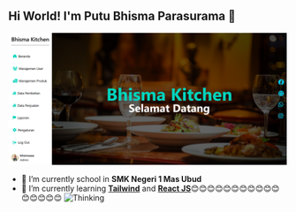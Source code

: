 ## Hi World! I'm Putu Bhisma Parasurama 👋
![Putu Bhisma Parasurama](img/screencapture-localhost-bhisma-kitchen-view-admin-dashboard-admin-php-2025-05-21-08_32_45.png)

<!--
**bhismaparasurama/bhismaparasurama** is a ✨ _special_ ✨ repository because its `README.md` (this file) appears on your GitHub profile.

Here are some ideas to get you started:

- 🔭 I’m currently working on ...
- 🌱 I’m currently learning ...
- 👯 I’m looking to collaborate on ...
- 🤔 I’m looking for help with ...
- 💬 Ask me about ...
- 📫 How to reach me: ...
- 😄 Pronouns: ...
- ⚡ Fun fact: ...
-->

- 🔭 I’m currently school in **SMK Negeri 1 Mas Ubud**
- 🌱 I’m currently learning [**Tailwind**](https://tailwindcss.com/) and [**React JS**](https://react.dev/)😊😊😊😊😊😊😊😊😊😊😊😊😊😊😊😊
![Thinking](https://media3.giphy.com/media/v1.Y2lkPTc5MGI3NjExMzFqM3N1dDVvdTBlNDBoeHkweGc1ZjFnbWZiN25xajY1ZXZxMmFqOSZlcD12MV9pbnRlcm5hbF9naWZfYnlfaWQmY3Q9Zw/tXL4FHPSnVJ0A/giphy.gif)